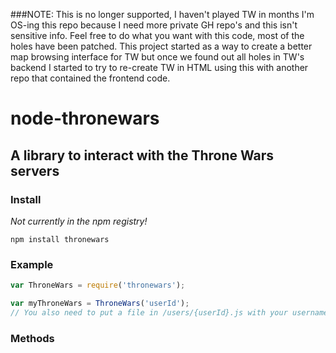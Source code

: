 ###NOTE: This is no longer supported, I haven't played TW in months I'm OS-ing this repo because I need more private GH repo's and this isn't sensitive info. Feel free to do what you want with this code, most of the holes have been patched. This project started as a way to create a better map browsing interface for TW but once we found out all holes in TW's backend I started to try to re-create TW in HTML using this with another repo that contained the frontend code.

# node-thronewars
## A library to interact with the Throne Wars servers


### Install

*Not currently in the npm registry!*

````
npm install thronewars
````


### Example

````js
var ThroneWars = require('thronewars');

var myThroneWars = ThroneWars('userId');
// You also need to put a file in /users/{userId}.js with your username/password/server

````

### Methods


